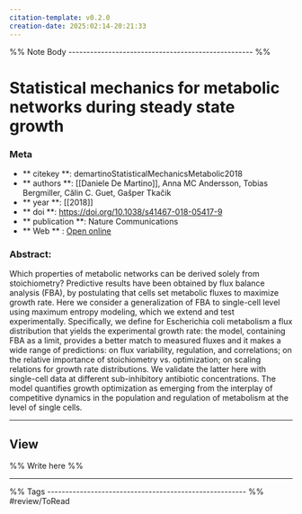 ```yaml
---
citation-template: v0.2.0
creation-date: 2025:02:14-20:21:33
---
```


%% Note Body --------------------------------------------------- %%
# Statistical mechanics for metabolic networks during steady state growth

### Meta
- ** citekey **: demartinoStatisticalMechanicsMetabolic2018
- ** authors **: [[Daniele De Martino]], Anna MC Andersson, Tobias Bergmiller, Călin C. Guet, Gašper Tkačik
- ** year **: [[2018]]
- ** doi **: https://doi.org/10.1038/s41467-018-05417-9
- ** publication **: Nature Communications
- ** Web ** : [Open online](https://www.nature.com/articles/s41467-018-05417-9)


### Abstract:
Which properties of metabolic networks can be derived solely from stoichiometry? Predictive results have been obtained by flux balance analysis (FBA), by postulating that cells set metabolic fluxes to maximize growth rate. Here we consider a generalization of FBA to single-cell level using maximum entropy modeling, which we extend and test experimentally. Specifically, we define for Escherichia coli metabolism a flux distribution that yields the experimental growth rate: the model, containing FBA as a limit, provides a better match to measured fluxes and it makes a wide range of predictions: on flux variability, regulation, and correlations; on the relative importance of stoichiometry vs. optimization; on scaling relations for growth rate distributions. We validate the latter here with single-cell data at different sub-inhibitory antibiotic concentrations. The model quantifies growth optimization as emerging from the interplay of competitive dynamics in the population and regulation of metabolism at the level of single cells.

___

## View

%% Write here %%





___
%% Tags  ------------------------------------------------------- %%
#review/ToRead